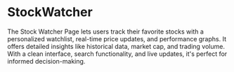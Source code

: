 # StockWatcher
The Stock Watcher Page lets users track their favorite stocks with a personalized watchlist, real-time price updates, and performance graphs. It offers detailed insights like historical data, market cap, and trading volume. With a clean interface, search functionality, and live updates, it's perfect for informed decision-making.

